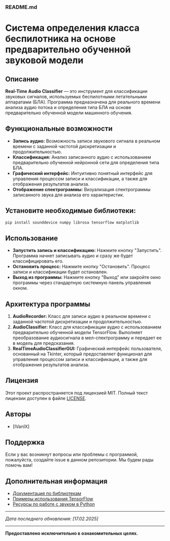 ### README.md
# Система определения класса беспилотника на основе предварительно обученной звуковой модели

## Описание

**Real-Time Audio Classifier** — это инструмент для классификации звуковых сигналов, используемых беспилотными летательными аппаратами (БЛА). Программа предназначена для реального времени анализа аудио потока и определения типа БЛА на основе предварительно обученной модели машинного обучения.

## Функциональные возможности

- **Запись аудио:** Возможность записи звукового сигнала в реальном времени с заданной частотой дискретизации и продолжительностью.
- **Классификация:** Анализ записанного аудио с использованием предварительно обученной нейронной сети для определения типа БЛА.
- **Графический интерфейс:** Интуитивно понятный интерфейс для управления процессом записи и классификации, а также для отображения результатов анализа.
- **Отображение спектрограммы:** Визуализация спектрограммы записанного звука для анализа его характеристик.

## Установите необходимые библиотеки:

   ```bash
   pip install sounddevice numpy librosa tensorflow matplotlib
   ```
## Использование

- **Запустить запись и классификацию:** Нажмите кнопку "Запустить". Программа начнет записывать аудио и сразу же будет классифицировать его.
- **Остановить процесс:** Нажмите кнопку "Остановить". Процесс записи и классификации будет остановлен.
- **Выход из программы:** Нажмите кнопку "Выход" или закройте окно программы через стандартную системную панель управления окном.

## Архитектура программы

1. **AudioRecorder:** Класс для записи аудио в реальном времени с заданной частотой дискретизации и продолжительностью.
2. **AudioClassifier:** Класс для классификации аудио с использованием предварительно обученной модели TensorFlow. Выполняет преобразование аудиосигнала в мел-спектрограмму и передает ее в модель для предсказания.
3. **RealTimeAudioClassifierGUI:** Графический интерфейс пользователя, основанный на Tkinter, который предоставляет функционал для управления процессом записи и классификации, а также для отображения результатов анализа.

## Лицензия

Этот проект распространяется под лицензией MIT. Полный текст лицензии доступен в файле [LICENSE](LICENSE).

## Авторы

- [IVanIX]

## Поддержка

Если у вас возникнут вопросы или проблемы с программой, пожалуйста, создайте issue в данном репозитории. Мы будем рады помочь вам!

## Дополнительная информация

- [Документация по библиотекам](https://docs.scipy.org/doc/scipy/reference/generated/scipy.io.wavfile.read.html)
- [Примеры использования TensorFlow](https://www.tensorflow.org/tutorials)
- [Ресурсы по работе с звуком в Python](https://python-sounddevice.readthedocs.io/en/0.4.1/)

---

*Дата последнего обновления: [17.02.2025]*

---

**Предоставлено исключительно в ознакомительных целях.**
